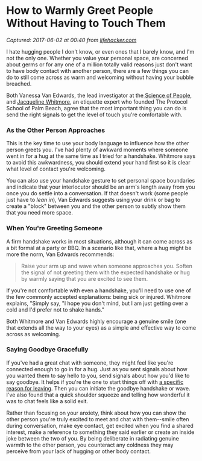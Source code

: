 # How to Warmly Greet People Without Having to Touch Them

_Captured: 2017-06-02 at 00:40 from [lifehacker.com](http://lifehacker.com/how-to-warmly-greet-people-without-having-to-touch-them-1795605645?rev=1496272178936&utm_campaign=socialflow_lifehacker_twitter&utm_source=lifehacker_twitter&utm_medium=socialflow)_

I hate hugging people I don't know, or even ones that I barely know, and I'm not the only one. Whether you value your personal space, are concerned about germs or for any one of a million totally valid reasons just don't want to have body contact with another person, there are a few things you can do to still come across as warm and welcoming without having your bubble breached.

Both Vanessa Van Edwards, the lead investigator at the[ Science of People](http://www.scienceofpeople.com/), and [Jacqueline Whitmore](http://etiquetteexpert.com/), an etiquette expert who founded The Protocol School of Palm Beach, agree that the most important thing you can do is send the right signals to get the level of touch you're comfortable with.

### **As the Other Person Approaches**

This is the key time to use your body language to influence how the other person greets you. I've had plenty of awkward moments where someone went in for a hug at the same time as I tried for a handshake. Whitmore says to avoid this awkwardness, you should extend your hand first so it is clear what level of contact you're welcoming.

You can also use your handshake gesture to set personal space boundaries and indicate that your interlocutor should be an arm's length away from you once you do settle into a conversation. If that doesn't work (some people just have to _lean in_), Van Edwards suggests using your drink or bag to create a "block" between you and the other person to subtly show them that you need more space.

### **When You're Greeting Someone**

A firm handshake works in most situations, although it can come across as a bit formal at a party or BBQ. In a scenario like that, where a hug might be more the norm, Van Edwards recommends:

> Raise your arm up and wave when someone approaches you. Soften the signal of not greeting them with the expected handshake or hug by warmly saying that you are excited to see them.

If you're not comfortable with even a handshake, you'll need to use one of the few commonly accepted explanations: being sick or injured. Whitmore explains, "Simply say, "I hope you don't mind, but I am just getting over a cold and I'd prefer not to shake hands."

Both Whitmore and Van Edwards highly encourage a genuine smile (one that extends all the way to your eyes) as a simple and effective way to come across as welcoming.

### **Saying Goodbye Gracefully**

If you've had a great chat with someone, they might feel like you're connected enough to go in for a hug. Just as you sent signals about how you wanted them to say hello to you, send signals about how you'd like to say goodbye. It helps if you're the one to start things off with [a specific reason for leaving](http://lifehacker.com/politely-exit-an-unwanted-conversation-by-giving-a-spec-1746067937). Then you can initiate the goodbye handshake or wave. I've also found that a quick shoulder squeeze and telling how wonderful it was to chat feels like a solid exit.

Rather than focusing on your anxiety, think about how you can show the other person you're truly excited to meet and chat with them--smile often during conversation, make eye contact, get excited when you find a shared interest, make a reference to something they said earlier or create an inside joke between the two of you. By being deliberate in radiating genuine warmth to the other person, you counteract any coldness they may perceive from your lack of hugging or other body contact.
